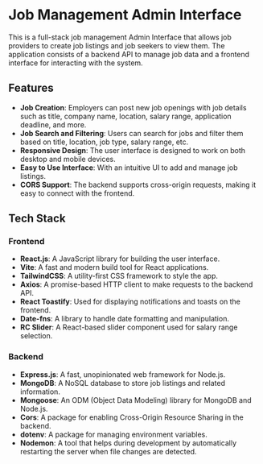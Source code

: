 # Job Management Admin Interface

This is a full-stack job management Admin Interface that allows job providers to create job listings and job seekers to view them. The application consists of a backend API to manage job data and a frontend interface for interacting with the system.

## Features

- **Job Creation**: Employers can post new job openings with job details such as title, company name, location, salary range, application deadline, and more.
- **Job Search and Filtering**: Users can search for jobs and filter them based on title, location, job type, salary range, etc.
- **Responsive Design**: The user interface is designed to work on both desktop and mobile devices.
- **Easy to Use Interface**: With an intuitive UI to add and manage job listings.
- **CORS Support**: The backend supports cross-origin requests, making it easy to connect with the frontend.

## Tech Stack

### Frontend
- **React.js**: A JavaScript library for building the user interface.
- **Vite**: A fast and modern build tool for React applications.
- **TailwindCSS**: A utility-first CSS framework to style the app.
- **Axios**: A promise-based HTTP client to make requests to the backend API.
- **React Toastify**: Used for displaying notifications and toasts on the frontend.
- **Date-fns**: A library to handle date formatting and manipulation.
- **RC Slider**: A React-based slider component used for salary range selection.

### Backend
- **Express.js**: A fast, unopinionated web framework for Node.js.
- **MongoDB**: A NoSQL database to store job listings and related information.
- **Mongoose**: An ODM (Object Data Modeling) library for MongoDB and Node.js.
- **Cors**: A package for enabling Cross-Origin Resource Sharing in the backend.
- **dotenv**: A package for managing environment variables.
- **Nodemon**: A tool that helps during development by automatically restarting the server when file changes are detected.
